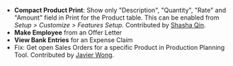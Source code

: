 - **Compact Product Print**: Show only "Description", "Quantity", "Rate" and "Amount" field in Print for the Product table. This can be enabled from *Setup > Customize > Features Setup*. Contributed by [Shasha Qin](https://github.com/ShashaQin).
- **Make Employee** from an Offer Letter
- **View Bank Entries** for an Expense Claim
- Fix: Get open Sales Orders for a specific Product in Production Planning Tool. Contributed by [Javier Wong](https://discuss.erpnext.com/users/bohlian/activity).
